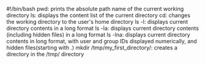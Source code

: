 #!/bin/bash
pwd: prints the absolute path name of the current working directory
ls: displays the content list of the current directory
cd: changes the working directory to the user's home directory
ls -l: displays current directory contents in a long format
ls -la: displays current directory contents (including hidden files) in a long format
ls -lna: displays current directory contents in long format, with user and group IDs displayed numerically, and hidden files(starting with .)
mkdir /tmp/my_first_directory/: creates a directory in the /tmp/ directory
